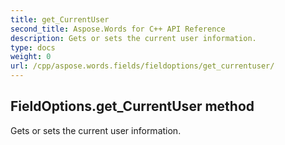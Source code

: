```yaml
---
title: get_CurrentUser
second_title: Aspose.Words for C++ API Reference
description: Gets or sets the current user information. 
type: docs
weight: 0
url: /cpp/aspose.words.fields/fieldoptions/get_currentuser/
---
```

## FieldOptions.get_CurrentUser method


Gets or sets the current user information. 

